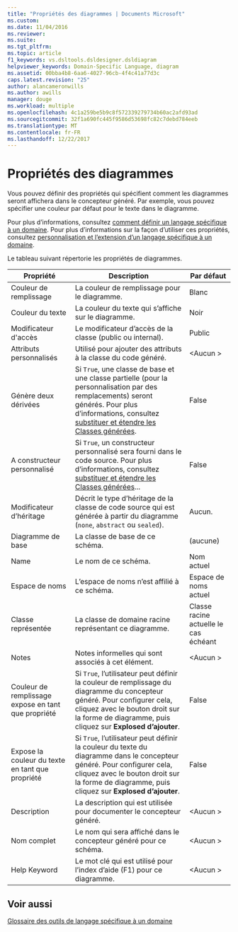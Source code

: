 ```yaml
---
title: "Propriétés des diagrammes | Documents Microsoft"
ms.custom: 
ms.date: 11/04/2016
ms.reviewer: 
ms.suite: 
ms.tgt_pltfrm: 
ms.topic: article
f1_keywords: vs.dsltools.dsldesigner.dsldiagram
helpviewer_keywords: Domain-Specific Language, diagram
ms.assetid: 00bba4b8-6aa6-4027-96cb-4f4c41a77d3c
caps.latest.revision: "25"
author: alancameronwills
ms.author: awills
manager: douge
ms.workload: multiple
ms.openlocfilehash: 4c1a259be5b9c8f572339279734b60ac2afd93ad
ms.sourcegitcommit: 32f1a690fc445f9586d53698fc82c7debd784eeb
ms.translationtype: MT
ms.contentlocale: fr-FR
ms.lasthandoff: 12/22/2017
---
```

# <a name="properties-of-diagrams"></a>Propriétés des diagrammes
Vous pouvez définir des propriétés qui spécifient comment les diagrammes seront affichera dans le concepteur généré. Par exemple, vous pouvez spécifier une couleur par défaut pour le texte dans le diagramme.  
  
 Pour plus d’informations, consultez [comment définir un langage spécifique à un domaine](../modeling/how-to-define-a-domain-specific-language.md). Pour plus d’informations sur la façon d’utiliser ces propriétés, consultez [personnalisation et l’extension d’un langage spécifique à un domaine](../modeling/customizing-and-extending-a-domain-specific-language.md).  
  
 Le tableau suivant répertorie les propriétés de diagrammes.  
  
|Propriété|Description|Par défaut|  
|--------------|-----------------|-------------|  
|Couleur de remplissage|La couleur de remplissage pour le diagramme.|Blanc|  
|Couleur du texte|La couleur du texte qui s’affiche sur le diagramme.|Noir|  
|Modificateur d'accès|Le modificateur d’accès de la classe (public ou internal).|Public|  
|Attributs personnalisés|Utilisé pour ajouter des attributs à la classe du code généré.|\<Aucun >|  
|Génère deux dérivées|Si `True`, une classe de base et une classe partielle (pour la personnalisation par des remplacements) seront générés. Pour plus d’informations, consultez [substituer et étendre les Classes générées](../modeling/overriding-and-extending-the-generated-classes.md).|False|  
|A constructeur personnalisé|Si `True`, un constructeur personnalisé sera fourni dans le code source. Pour plus d’informations, consultez [substituer et étendre les Classes générées](../modeling/overriding-and-extending-the-generated-classes.md)...|False|  
|Modificateur d’héritage|Décrit le type d’héritage de la classe de code source qui est générée à partir du diagramme (`none`, `abstract` ou `sealed`).|Aucun.|  
|Diagramme de base|La classe de base de ce schéma.|(aucune)|  
|Name|Le nom de ce schéma.|Nom actuel|  
|Espace de noms|L’espace de noms n’est affilié à ce schéma.|Espace de noms actuel|  
|Classe représentée|La classe de domaine racine représentant ce diagramme.|Classe racine actuelle le cas échéant|  
|Notes|Notes informelles qui sont associés à cet élément.|\<Aucun >|  
|Couleur de remplissage expose en tant que propriété|Si `True`, l’utilisateur peut définir la couleur de remplissage du diagramme du concepteur généré. Pour configurer cela, cliquez avec le bouton droit sur la forme de diagramme, puis cliquez sur **Explosed d’ajouter**.|False|  
|Expose la couleur du texte en tant que propriété|Si `True`, l’utilisateur peut définir la couleur du texte du diagramme dans le concepteur généré. Pour configurer cela, cliquez avec le bouton droit sur la forme de diagramme, puis cliquez sur **Explosed d’ajouter**.|False|  
|Description|La description qui est utilisée pour documenter le concepteur généré.|\<Aucun >|  
|Nom complet|Le nom qui sera affiché dans le concepteur généré pour ce schéma.|\<Aucun >|  
|Help Keyword|Le mot clé qui est utilisé pour l’index d’aide (F1) pour ce diagramme.|\<Aucun >|  
  
## <a name="see-also"></a>Voir aussi  
 [Glossaire des outils de langage spécifique à un domaine](http://msdn.microsoft.com/en-us/ca5e84cb-a315-465c-be24-76aa3df276aa)